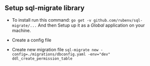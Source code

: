 ## Setup sql-migrate library
- To install run this command: `go get -v github.com/rubenv/sql-migrate/...`
And then Setup up it as a *Global* application on your machine. 

- Create a config file
- Create new migration file `sql-migrate new -config=./migrations/dbconfig.yaml -env="dev" ddl_create_permission_table`